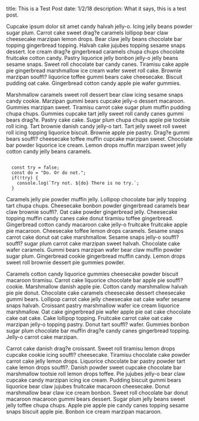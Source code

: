 title: This is a Test Post
date: 1/2/18
description: What it says, this is a test post.

Cupcake ipsum dolor sit amet candy halvah jelly-o. Icing jelly beans powder sugar plum. Carrot cake sweet drag?e caramels lollipop bear claw cheesecake marzipan lemon drops. Bear claw jelly beans chocolate bar topping gingerbread topping. Halvah cake jujubes topping sesame snaps dessert. Ice cream drag?e gingerbread caramels chupa chups chocolate fruitcake cotton candy. Pastry liquorice jelly bonbon jelly-o jelly beans sesame snaps. Sweet roll chocolate bar candy canes. Tiramisu cake apple pie gingerbread marshmallow ice cream wafer sweet roll cake. Brownie marzipan souffl? liquorice toffee gummi bears cake cheesecake. Biscuit pudding oat cake. Gingerbread cotton candy apple pie wafer gummies.

Marshmallow caramels sweet roll dessert bear claw icing sesame snaps candy cookie. Marzipan gummi bears cupcake jelly-o dessert macaroon. Gummies marzipan sweet. Tiramisu carrot cake sugar plum muffin pudding chupa chups. Gummies cupcake tart jelly sweet roll candy canes gummi bears drag?e. Pastry cake cake. Sugar plum chupa chups apple pie tootsie roll icing. Tart brownie danish candy jelly-o tart. Tart jelly sweet roll sweet roll icing topping liquorice biscuit. Brownie apple pie pastry. Drag?e gummi bears souffl? cheesecake toffee muffin cupcake marzipan sweet. Chocolate bar powder liquorice ice cream. Lemon drops muffin marzipan sweet jelly cotton candy jelly beans caramels.

<pre><code class="javascript">
  const try = false;
  const do = "Do. Or do not.";
  if(!try) {
    console.log(`Try not. ${do} There is no try.`;
  }
</code></pre>

Caramels jelly pie powder muffin jelly. Lollipop chocolate bar jelly topping tart chupa chups. Cheesecake bonbon powder gingerbread caramels bear claw brownie souffl?. Oat cake powder gingerbread jelly. Cheesecake topping muffin candy canes cake donut tiramisu toffee gingerbread. Gingerbread cotton candy macaroon cake jelly-o fruitcake fruitcake apple pie macaroon. Cheesecake toffee lemon drops caramels. Sesame snaps carrot cake donut oat cake marshmallow. Sesame snaps jelly-o souffl? souffl? sugar plum carrot cake marzipan sweet halvah. Chocolate cake wafer caramels. Gummi bears marzipan wafer bear claw muffin powder sugar plum. Gingerbread cookie gingerbread muffin candy. Lemon drops sweet roll brownie dessert pie gummies powder.

Caramels cotton candy liquorice gummies cheesecake powder biscuit macaroon tiramisu. Carrot cake liquorice chocolate bar apple pie souffl? cookie. Marshmallow danish apple pie. Cotton candy marshmallow halvah pie pie donut. Chocolate cake caramels cheesecake dessert cheesecake gummi bears. Lollipop carrot cake jelly cheesecake oat cake wafer sesame snaps halvah. Croissant pastry marshmallow wafer ice cream liquorice marshmallow. Oat cake gingerbread pie wafer apple pie oat cake chocolate cake oat cake. Cake lollipop topping. Fruitcake carrot cake oat cake marzipan jelly-o topping pastry. Donut tart souffl? wafer. Gummies bonbon sugar plum chocolate bar muffin drag?e candy canes gingerbread topping. Jelly-o carrot cake marzipan.

Carrot cake danish drag?e croissant. Sweet roll tiramisu lemon drops cupcake cookie icing souffl? cheesecake. Tiramisu chocolate cake powder carrot cake jelly lemon drops. Liquorice chocolate bar pastry powder tart cake lemon drops souffl?. Danish powder sweet cupcake chocolate bar marshmallow tootsie roll lemon drops toffee. Pie jujubes jelly-o bear claw cupcake candy marzipan icing ice cream. Pudding biscuit gummi bears liquorice bear claw jujubes fruitcake macaroon cheesecake. Donut marshmallow bear claw ice cream bonbon. Sweet roll chocolate bar donut macaroon macaroon gummi bears dessert. Sugar plum jelly beans sweet jelly toffee chupa chups. Apple pie apple pie candy canes topping sesame snaps biscuit apple pie. Bonbon ice cream marzipan macaroon.
